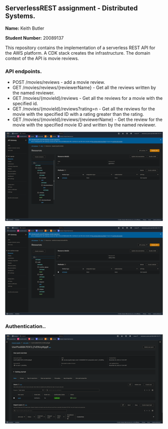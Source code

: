 ## ServerlessREST assignment - Distributed Systems.

__Name:__ Keith Butler

__Student Number:__ 20089137

This repository contains the implementation of a serverless REST API for the AWS platform. A CDK stack creates the infrastructure. The domain context of the API is movie reviews.

### API endpoints.
 
+ POST /movies/reviews - add a movie review.
+ GET /movies/reviews/{reviewerName} - Get all the reviews written by the named reviewer.
+ GET /movies/{movieId}/reviews - Get all the reviews for a movie with the specified id.
+ GET /movies/{movieId}/reviews?rating=n - Get all the reviews for the movie with the specified ID with a rating greater than the rating.
+ GET /movies/{movieId}/reviews/{reviewerName} - Get the review for the movie with the specified movie ID and written by the named reviewer.

![](./images/api1.png)

![](./images/api2.png)

### Authentication..

![](./images/pool.png)